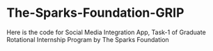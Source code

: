 # The-Sparks-Foundation-GRIP
Here is the code for Social Media Integration App, Task-1 of Graduate Rotational Internship Program by The Sparks Foundation
